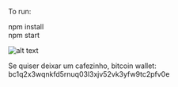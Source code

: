 To run:

npm install \
npm start 



![alt text](https://i.ibb.co/HDJ231Dr/Cmnmnapture.png)

Se quiser deixar um cafezinho, bitcoin wallet:
bc1q2x3wqnkfd5rnuq03l3xjv52vk3yfw9tc2pfv0e
